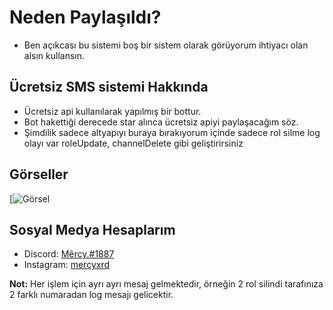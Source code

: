 # Neden Paylaşıldı?
- Ben açıkcası bu sistemi boş bir sistem olarak görüyorum ihtiyacı olan alsın kullansın.
## Ücretsiz SMS sistemi Hakkında
- Ücretsiz api kullanılarak yapılmış bir bottur.
- Bot hakettiği derecede star alınca ücretsiz apiyi paylaşacağım söz.
- Şimdilik sadece altyapıyı buraya bırakıyorum içinde sadece rol silme log olayı var roleUpdate, channelDelete gibi geliştirirsiniz

## Görseller
[![Görsel](https://media.discordapp.net/attachments/415588524151144448/871033920588759130/5b4b95a0-be4c-4afb-86cf-f27149d711ea.png?width=312&height=676)

## Sosyal Medya Hesaplarım
- Discord: [Mêrcy.#1887](https://discord.com/users/411621794131476480)
- Instagram: [mercyxrd](https://instagram.com/mercyxrd)


<b>Not:</b> Her işlem için ayrı ayrı mesaj gelmektedir, örneğin 2 rol silindi tarafınıza 2 farklı numaradan log mesajı gelicektir.
